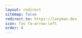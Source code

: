 ```yaml
---
layout: redirect
sitemap: false
redirect_to: https://lazyman.dev
icon: fas fa-arrow-left
order: 8
---
```

